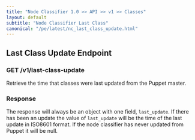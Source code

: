 ```yaml
---
title: "Node Classifier 1.0 >> API >> v1 >> Classes"
layout: default
subtitle: "Node Classifier Last Class"
canonical: "/pe/latest/nc_last_class_update.html"
---
```


## Last Class Update Endpoint

### GET /v1/last-class-update

Retrieve the time that classes were last updated from the Puppet master.

### Response

The response will always be an object with one field, `last_update`. If there has been an update the value of `last_update` will be the time of the last update in ISO8601 format. If the node classifier has never updated from Puppet it will be null.

